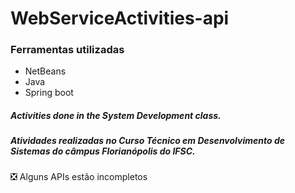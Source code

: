 # WebServiceActivities-api

### Ferramentas utilizadas
- NetBeans
- Java
- Spring boot

##### Activities done in the System Development class.
##### Atividades realizadas no Curso Técnico em Desenvolvimento de Sistemas do câmpus Florianópolis do IFSC.


:negative_squared_cross_mark:	Alguns APIs estão incompletos
